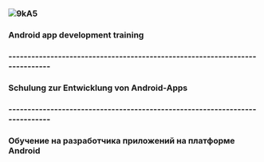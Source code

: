 ### ![9kA5](https://user-images.githubusercontent.com/69854595/201448079-28d50386-1f7c-4be5-a5d8-669d58fbc179.gif)

### Android app development training
### ----------------------------------------------------------------------------
### Schulung zur Entwicklung von Android-Apps
### ----------------------------------------------------------------------------
### Обучение на разработчика приложений на платформе Android
